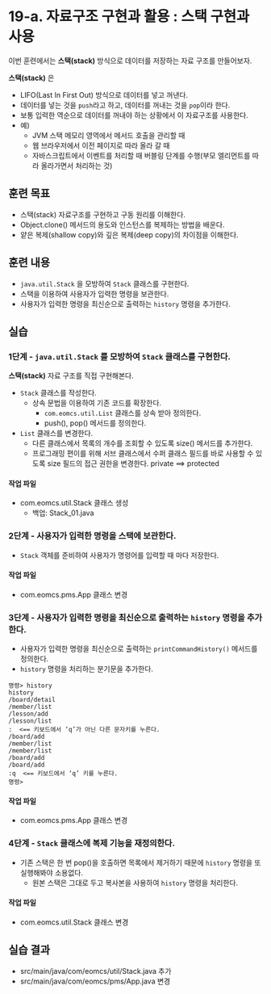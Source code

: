 # 19-a. 자료구조 구현과 활용 : 스택 구현과 사용

이번 훈련에서는 **스택(stack)** 방식으로 데이터를 저장하는 자료 구조를 만들어보자.

**스택(stack)** 은 
- LIFO(Last In First Out) 방식으로 데이터를 넣고 꺼낸다.
- 데이터를 넣는 것을 `push`라고 하고, 데이터를 꺼내는 것을 `pop`이라 한다.
- 보통 입력한 역순으로 데이터를 꺼내야 하는 상황에서 이 자료구조를 사용한다.
- 예)
  - JVM 스택 메모리 영역에서 메서드 호출을 관리할 때 
  - 웹 브라우저에서 이전 페이지로 따라 올라 갈 때
  - 자바스크립트에서 이벤트를 처리할 때 버블링 단계를 수행(부모 엘리먼트를 따라 올라가면서 처리하는 것)


## 훈련 목표

- 스택(stack) 자료구조를 구현하고 구동 원리를 이해한다.
- Object.clone() 메서드의 용도와 인스턴스를 복제하는 방법을 배운다.
- 얕은 복제(shallow copy)와 깊은 복제(deep copy)의 차이점을 이해한다.

## 훈련 내용

- `java.util.Stack` 을 모방하여 `Stack` 클래스를 구현한다. 
- 스택을 이용하여 사용자가 입력한 명령을 보관한다.
- 사용자가 입력한 명령을 최신순으로 출력하는 `history` 명령을 추가한다.
  
## 실습

### 1단계 - `java.util.Stack` 를 모방하여 `Stack` 클래스를 구현한다. 

**스택(stack)** 자료 구조를 직접 구현해본다.

- `Stack` 클래스를 작성한다.
  - 상속 문법을 이용하여 기존 코드를 확장한다.
    - `com.eomcs.util.List` 클래스를 상속 받아 정의한다.
    - push(), pop() 메서드를 정의한다.
- `List` 클래스를 변경한다.
  - 다른 클래스에서 목록의 개수를 조회할 수 있도록 size() 메서드를 추가한다.
  - 프로그래밍 편이를 위해 서브 클래스에서 수퍼 클래스 필드를 바로 사용할 수 있도록 size 필드의 접근 권한을 변경한다. private ==> protected

#### 작업 파일

- com.eomcs.util.Stack 클래스 생성
  - 백업: Stack_01.java

### 2단계 - 사용자가 입력한 명령을 스택에 보관한다. 

- `Stack` 객체를 준비하여 사용자가 명령어를 입력할 때 마다 저장한다.

#### 작업 파일

- com.eomcs.pms.App 클래스 변경


### 3단계 - 사용자가 입력한 명령을 최신순으로 출력하는 `history` 명령을 추가한다. 

- 사용자가 입력한 명령을 최신순으로 출력하는 `printCommandHistory()` 메서드를 정의한다.
- `history` 명령을 처리하는 분기문을 추가한다.

```
명령> history
history
/board/detail
/member/list
/lesson/add
/lesson/list
:  <== 키보드에서 ‘q’가 아닌 다른 문자키를 누른다.
/board/add
/member/list
/member/list
/board/add
/board/add
:q  <== 키보드에서 ‘q’ 키를 누른다.
명령>

```

#### 작업 파일

- com.eomcs.pms.App 클래스 변경

### 4단계 - `Stack` 클래스에 복제 기능을 재정의한다.

- 기존 스택은 한 번 pop()을 호출하면 목록에서 제거하기 때문에 
  `history` 명령을 또 실행해봐야 소용없다.
  - 원본 스택은 그대로 두고 복사본을 사용하여 `history` 명령을 처리한다.

#### 작업 파일

- com.eomcs.util.Stack 클래스 변경

## 실습 결과

- src/main/java/com/eomcs/util/Stack.java 추가
- src/main/java/com/eomcs/pms/App.java 변경
